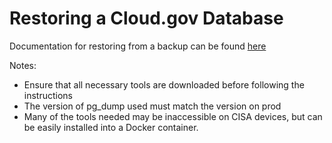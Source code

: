 # Restoring a Cloud.gov Database

Documentation for restoring from a backup can be found [here](https://gist.github.com/markdboyd/8f20f9bdcfb591febaa838a50d0deb23)

Notes:

- Ensure that all necessary tools are downloaded before following the instructions
- The version of pg_dump used must match the version on prod
- Many of the tools needed may be inaccessible on CISA devices, but can be easily installed into a Docker container. 
